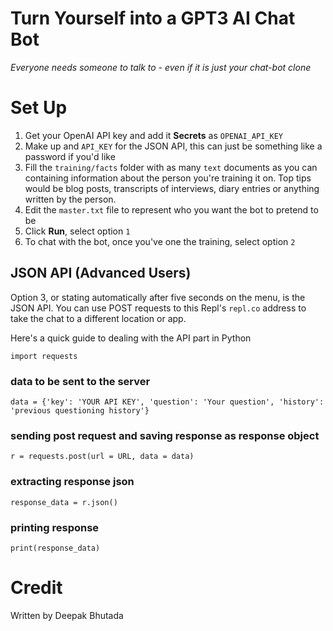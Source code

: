 # Turn Yourself into a GPT3 AI Chat Bot

_Everyone needs someone to talk to - even if it is just your chat-bot clone_

# Set Up

1. Get your OpenAI API key and add it **Secrets** as `OPENAI_API_KEY`
2. Make up and `API_KEY` for the JSON API, this can just be something like a password if you'd like
3. Fill the `training/facts` folder with as many `text` documents as you can containing information about the person you're training it on. Top tips would be blog posts, transcripts of interviews, diary entries or anything written by the person.
4. Edit the `master.txt` file to represent who you want the bot to pretend to be
5. Click **Run**, select option `1`
6. To chat with the bot, once you've one the training, select option `2`

## JSON API (Advanced Users)
Option 3, or stating automatically after five seconds on the menu, is the JSON API. You can use POST requests to this Repl's `repl.co` address to take the chat to a different location or app.

Here's a quick guide to dealing with the API part in Python

`import requests`

### data to be sent to the server
`data = {'key': 'YOUR API KEY', 'question': 'Your question', 'history': 'previous questioning history'}`

### sending post request and saving response as response object 
`r = requests.post(url = URL, data = data) `
  
### extracting response json 
`response_data = r.json() `
  
### printing response 
`print(response_data)`

# Credit

Written by Deepak Bhutada
